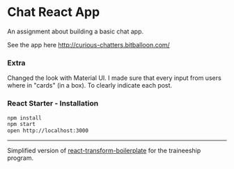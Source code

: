 # Chat React App
An assignment about building a basic chat app. 

See the app here http://curious-chatters.bitballoon.com/

### Extra
Changed the look with Material UI. I made sure that every input from users where in "cards" (in a box). To clearly indicate each post. 

### React Starter - Installation

```bash
npm install
npm start
open http://localhost:3000
```


------------------

Simplified version of [react-transform-boilerplate](https://github.com/gaearon/react-transform-boilerplate) for the
traineeship program.
